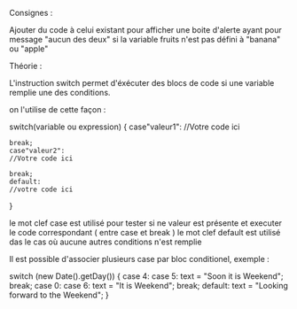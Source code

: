 Consignes :

Ajouter du code à celui existant pour afficher une boite d'alerte ayant pour message "aucun des deux" si la variable
fruits n'est pas défini à "banana" ou "apple"



 Théorie :

 L'instruction switch permet d'éxécuter des blocs de code si une variable remplie une des conditions.

 on l'utilise de cette façon :

 switch(variable ou expression)
 {
    case"valeur1":
    //Votre code ici

    break;
    case"valeur2":
    //Votre code ici

    break;
    default:
    //votre code ici
 }




le mot clef case est utilisé pour tester si ne valeur est présente et executer le code correspondant ( entre case et break )
le mot clef default est utilisé das le cas où aucune autres conditions n'est remplie


Il est possible d'associer plusieurs case par bloc conditionel, exemple :

switch (new Date().getDay()) {
    case 4:
    case 5:
        text = "Soon it is Weekend";
        break;
    case 0:
    case 6:
        text = "It is Weekend";
        break;
    default:
        text = "Looking forward to the Weekend";
}

